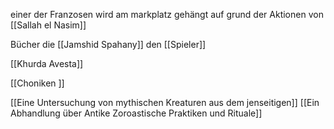 einer der Franzosen wird am markplatz gehängt auf grund der Aktionen von [[Sallah el Nasim]]


Bücher die [[Jamshid Spahany]] den [[Spieler]]


[[Khurda Avesta]]

[[Choniken ]]

[[Eine Untersuchung von mythischen Kreaturen aus dem jenseitigen]]
[[Ein Abhandlung über Antike Zoroastische Praktiken und Rituale]]